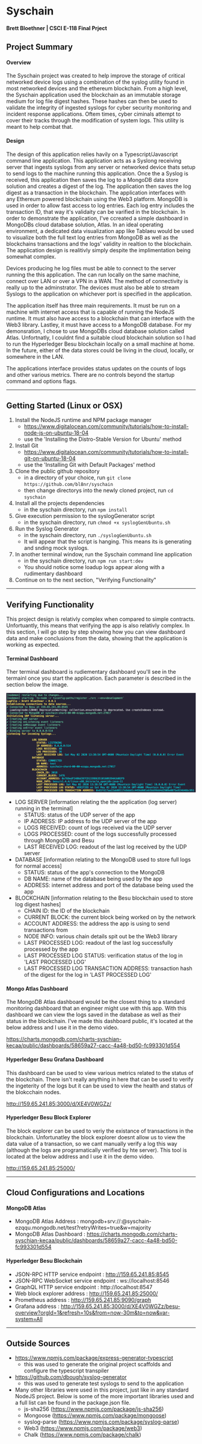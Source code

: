 # Syschain
#### Brett Bloethner | CSCI E-118 Final Prject


## Project Summary
#### Overview
The Syschain project was created to help improve the storage of critical networked device logs using a combination of the syslog utility found in most networked devices and the ethereum blockchain. From a high level, the Syschain application used the blockchain as an immutable storage medium for log file digest hashes. These hashes can then be used to validate the integrity of ingested syslogs for cyber security monitoring and incident response applications. Oftem times, cyber ciminals attempt to cover their tracks through the modification of system logs. This utility is meant to help combat that.

#### Design
The design of this application relies havily on a Typescript/Javascript command line application. This application acts as a Syslong receiving server that ingests syslogs from any server or networked device thats setup to send logs to the machine running this application. Once the a Syslog is received, this application then saves the log to a MongoDB data store solution and creates a digest of the log.  The application then saves the log digest as a transaction in the blockchain. The application interfaces with any Ethereum powered blockchain using the Web3 platform. MongoDB is used in order to allow fast access to log entries. Each log entry includes the transaction ID, that way it's validaity can be varified in the blockchain. In order to demonstrate the application, I've ccreated a simple dashboard in MongoDBs cloud database solution, Atlas. In an ideal operating environment, a dedicated data visualization app like Tablaeu would be used to visualize both the full text log entries from MongoDB as well as the blockchains transactions and the logs' validity in realtion to the blockchain. The application design is realitivly simply despite the implimentation being somewhat complex.

Devices producing he log files must be able to connect to the server running the this application. The can run locally on the same machine, connect over LAN or over a VPN in a WAN. The method of connectivity is really up to the adminstrator. The devices must also be able to stream Syslogs to the application on whichever port is specified in the application.

The application itself has three main requirements. It must be run on a machine with internet access that is capable of running the NodeJS runtime. It must also have access to a blockchain that can interface with the Web3 library. Lastley, it must have access to a MongoDB database. For my demonsration, I chose to use MongoDBs cloud database solution called Atlas. Unfortnatly, I couldnt find a suitable cloud blockchain solution so I had to run the Hyperledger Besu blockchain locally on a small machine at home. In the future, either of the data stores could be living in the cloud, locally, or somewhere in the LAN.

The applications interface provides status updates on the counts of logs and other various metrics. There are no controls beyond the startup command and options flags.

---
## Getting Started (Linux or OSX)
1. Install the NodeJS runtime and NPM package manager
   - https://www.digitalocean.com/community/tutorials/how-to-install-node-js-on-ubuntu-18-04
   - use the 'Installing the Distro-Stable Version for Ubuntu' method
2. Install Git
   - https://www.digitalocean.com/community/tutorials/how-to-install-git-on-ubuntu-18-04
   - use the 'Installing Git with Default Packages' method
3. Clone the public github repository
   - in a directory of your choice, run `git clone https://github.com/bl8nr/syschain`
   - then change directorys into the newly cloned project, run `cd syschain`
4. Install all the projects dependencies
   - in the syschain directory, run `npm install`
5. Give execution permission to the syslogGenerator script
   - in the syschain directory, run `chmod +x syslogGenUbuntu.sh`
6. Run the Syslog Generator
   - in the syschain directory, run `./syslogGenUbuntu.sh`
   - It will appear that the script is hanging. This means its is generating and snding mock syslogs.
7. In another terminal window, run the Syschain command line application
   -  in the syschain directory, run `npm run start:dev`
   -  You should notice some loadup logs appear along with a rudimentary dashboard
1. Continue on to the next section, "Verifying Functionality"

---
## Verifying Functionality
This project design is relativly complex when compared to simple contracts. Unfortuantly, this means that verifying the app is also relativly complex. In this section, I will go step by step showing how you can view dashboard data and make conclusions from the data, showing that the application is working as expected.

#### Terminal Dashboard
Ther terminal dashboard is rudiementary dashboard you'll see in the termainl once you start the application. Each parameter is described in the section below the image.

![terminal dashboard](dashboard.png)

- LOG SERVER [information relating the the application (log server) running in the terminal]
  - STATUS: status of the UDP server of the app
  - IP ADDRESS: IP address fo the UDP server of the app
  - LOGS RECEIVED: count of logs received via the UDP server
  - LOGS PROCESSED: count of the logs successfully processed through MongoDB and Besu
  - LAST RECEIVED LOG: readout of the last log received by the UDP server
- DATABASE [information relating to the MongoDB used to store full logs for normal access]
  - STATUS: status of the app's connection to the MongoDB
  - DB NAME: name of the database being used by the app
  - ADDRESS: internet address and port of the database being used the app
- BLOCKCHAIN [information relating to the Besu blockchain used to store log digest hashes]
  - CHAIN ID: the ID of the blockchain
  - CURRENT BLOCK: the current block being worked on by the network
  - ACCOUNT ADDRESS: the address the app is using to send transactions from
  - NODE INFO: various chain details spit out be the Web3 library
  - LAST PROCESSED LOG: readout of the last log successfully processed by the app
  - LAST PROCESSED LOG STATUS: verification status of the log in 'LAST PROCESSED LOG'
  - LAST PROCESSED LOG TRANSACTION ADDRESS: transaction hash of the digest for the log in 'LAST PROCESSED LOG'

#### Mongo Atlas Dashboard
The MongoDB Atlas dashboard would be the closest thing to a standard monitoring dashboard that an engineer might use with this app. With this dashboard we can view the logs saved in the database as well as their status in the blockchain. I've made this dashboard public, it's located at the below address and I use it in the demo video. 

https://charts.mongodb.com/charts-syschian-kecaa/public/dashboards/58659a27-cacc-4a48-bd50-fc993301d554

#### Hyperledger Besu Grafana Dashboard
This dashboard can be used to view various metrics related to the status of the blockchain. There isn't really anything in here that can be used to verify the ingeterity of the logs but it can be used to view the health and status of the blokcchain nodes.

http://159.65.241.85:3000/d/XE4V0WGZz/


#### Hyperledger Besu Block Explorer
The block explorer can be used to veriy the existance of transactions in the blockchain. Unfortunatley the block explorer doesnt allow us to view the data
value of a transaction, so we cant manually verify a log this way (although the logs are programatically verified by hte server). This tool is located at the below address and I use it in the demo video.

http://159.65.241.85:25000/




---
## Cloud Configurations and Locations
#### MongoDB Atlas
- MongoDB Atlas Address               : mongodb+srv://<username>:<password>@syschain-ezqqu.mongodb.net/test?retryWrites=true&w=majority
- MongoDB Atlas Dashboard             : https://charts.mongodb.com/charts-syschian-kecaa/public/dashboards/58659a27-cacc-4a48-bd50-fc993301d554
#### Hyperledger Besu Blockchain
- JSON-RPC HTTP service endpoint      : http://159.65.241.85:8545
- JSON-RPC WebSocket service endpoint : ws://localhost:8546
- GraphQL HTTP service endpoint       : http://localhost:8547
- Web block explorer address          : http://159.65.241.85:25000/
- Prometheus address                  : http://159.65.241.85:9090/graph
- Grafana address                     : http://159.65.241.85:3000/d/XE4V0WGZz/besu-overview?orgId=1&refresh=10s&from=now-30m&to=now&var-system=All

___
## Outside Sources
- https://www.npmjs.com/package/express-generator-typescript
  - this was used to generate the original project scaffolds and configure the typescript transpiler
- https://github.com/dbough/syslog-generator
  - this was used to generate test syslogs to send to the application
- Many other libraries were used in this project, just like in any standard NodeJS project. Below is some of the more important libraries used and a full list can be found in the package.json file.
  - js-sha256 (https://www.npmjs.com/package/js-sha256)
  - Mongoose (https://www.npmjs.com/package/mongoose)
  - syslog-parse (https://www.npmjs.com/package/syslog-parse)
  - Web3 (https://www.npmjs.com/package/web3)
  - Chalk (https://www.npmjs.com/package/chalk)

